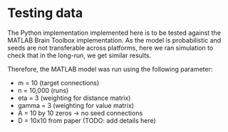 # Testing data

The Python implementation implemented here is to be tested against the MATLAB Brain Toolbox implementation.
As the model is probabilistic and seeds are not transferable across platforms, here we ran simulation to check that in the long-run, we get similar results.

Therefore, the MATLAB model was run using the following parameter:
* m = 10 (target connections)
* n = 10,000 (runs)
* eta = 3 (weighting for distance matrix)
* gamma = 3 (weighting for value matrix)
* A = 10 by 10 zeros -> no seed connections
* D = 10x10 from paper (TODO: add details here)